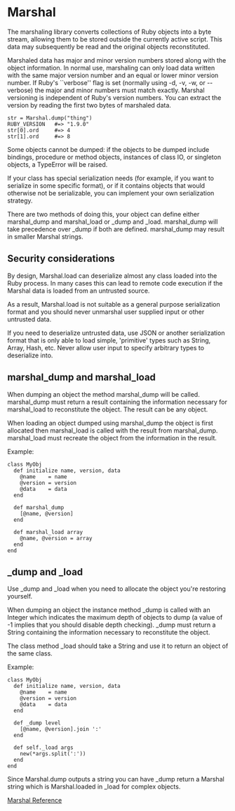 # Marshal

The marshaling library converts collections of Ruby objects into a byte
stream, allowing them to be stored outside the currently active script. This
data may subsequently be read and the original objects reconstituted.

Marshaled data has major and minor version numbers stored along with the
object information. In normal use, marshaling can only load data written with
the same major version number and an equal or lower minor version number. If
Ruby's ``verbose'' flag is set (normally using -d, -v, -w, or --verbose) the
major and minor numbers must match exactly. Marshal versioning is independent
of Ruby's version numbers. You can extract the version by reading the first
two bytes of marshaled data.

    str = Marshal.dump("thing")
    RUBY_VERSION   #=> "1.9.0"
    str[0].ord     #=> 4
    str[1].ord     #=> 8

Some objects cannot be dumped: if the objects to be dumped include bindings,
procedure or method objects, instances of class IO, or singleton objects, a
TypeError will be raised.

If your class has special serialization needs (for example, if you want to
serialize in some specific format), or if it contains objects that would
otherwise not be serializable, you can implement your own serialization
strategy.

There are two methods of doing this, your object can define either
marshal_dump and marshal_load or _dump and _load.  marshal_dump will take
precedence over _dump if both are defined.  marshal_dump may result in smaller
Marshal strings.

## Security considerations

By design, Marshal.load can deserialize almost any class loaded into the Ruby
process. In many cases this can lead to remote code execution if the Marshal
data is loaded from an untrusted source.

As a result, Marshal.load is not suitable as a general purpose serialization
format and you should never unmarshal user supplied input or other untrusted
data.

If you need to deserialize untrusted data, use JSON or another serialization
format that is only able to load simple, 'primitive' types such as String,
Array, Hash, etc. Never allow user input to specify arbitrary types to
deserialize into.

## marshal_dump and marshal_load

When dumping an object the method marshal_dump will be called. marshal_dump
must return a result containing the information necessary for marshal_load to
reconstitute the object.  The result can be any object.

When loading an object dumped using marshal_dump the object is first allocated
then marshal_load is called with the result from marshal_dump. marshal_load
must recreate the object from the information in the result.

Example:

    class MyObj
      def initialize name, version, data
        @name    = name
        @version = version
        @data    = data
      end

      def marshal_dump
        [@name, @version]
      end

      def marshal_load array
        @name, @version = array
      end
    end

## _dump and _load

Use _dump and _load when you need to allocate the object you're restoring
yourself.

When dumping an object the instance method _dump is called with an Integer
which indicates the maximum depth of objects to dump (a value of -1 implies
that you should disable depth checking).  _dump must return a String
containing the information necessary to reconstitute the object.

The class method _load should take a String and use it to return an object of
the same class.

Example:

    class MyObj
      def initialize name, version, data
        @name    = name
        @version = version
        @data    = data
      end

      def _dump level
        [@name, @version].join ':'
      end

      def self._load args
        new(*args.split(':'))
      end
    end

Since Marshal.dump outputs a string you can have _dump return a Marshal string
which is Marshal.loaded in _load for complex objects.

[Marshal Reference](https://ruby-doc.org/core-2.7.0/Marshal.html)
